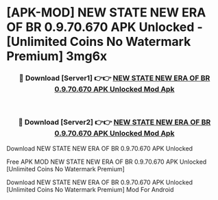 # [APK-MOD] NEW STATE   NEW ERA OF BR 0.9.70.670 APK Unlocked - [Unlimited Coins No Watermark Premium] 3mg6x



<div align="center">
<h3>🔴 Download [Server1] 👉👉 <a href="https://momento.my/?title=NEW_STATE___NEW_ERA_OF_BR_0.9.70.670_APK_Unlocked">NEW STATE   NEW ERA OF BR 0.9.70.670 APK Unlocked Mod Apk</a></h3><br>

<h3>🔴 Download [Server2] 👉👉 <a href="https://momento.my/?title=NEW_STATE___NEW_ERA_OF_BR_0.9.70.670_APK_Unlocked">NEW STATE   NEW ERA OF BR 0.9.70.670 APK Unlocked Mod Apk</a></h3>
</div>



Download NEW STATE   NEW ERA OF BR 0.9.70.670 APK Unlocked 

Free APK MOD NEW STATE   NEW ERA OF BR 0.9.70.670 APK Unlocked [Unlimited Coins No Watermark Premium]

Download NEW STATE   NEW ERA OF BR 0.9.70.670 APK Unlocked [Unlimited Coins No Watermark Premium] Mod For Android
